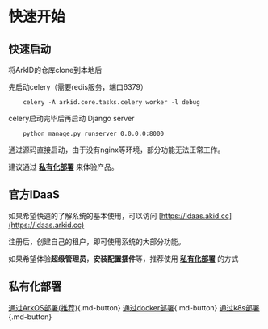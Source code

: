 # 快速开始

## 快速启动

将ArkID的仓库clone到本地后

先启动celery（需要redis服务，端口6379）
```
    celery -A arkid.core.tasks.celery worker -l debug
```
celery启动完毕后再启动 Django server
```
    python manage.py runserver 0.0.0.0:8000
```
通过源码直接启动，由于没有nginx等环境，部分功能无法正常工作。

建议通过 **[私有化部署](#_3)** 来体验产品。

## 官方IDaaS
如果希望快速的了解系统的基本使用，可以访问 [https://idaas.akid.cc](https://idaas.arkid.cc)

注册后，创建自己的租户，即可使用系统的大部分功能。

如果希望体验**超级管理员**，**安装配置插件**等，推荐使用 **[私有化部署](#_3)** 的方式

## 私有化部署

[通过ArkOS部署(推荐)](./%20私有化部署/通过ArkOS部署/){.md-button}
[通过docker部署](./%20私有化部署/通过Docker部署/){.md-button}
[通过k8s部署](./%20私有化部署/通过k8s部署/){.md-button}
